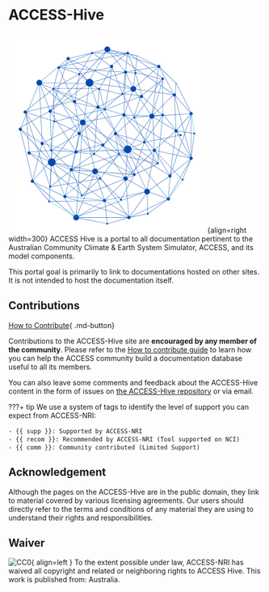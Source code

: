 
# ACCESS-Hive

![Network Logo](assets/network_logo.png){align=right width=300}
ACCESS Hive is a portal to all documentation pertinent to the Australian Community Climate & Earth System Simulator, ACCESS, and its model components.

This portal goal is primarily to link to documentations hosted on other sites. It is not intended to host the documentation itself.


## Contributions

[How to Contribute][HCG]{ .md-button}

Contributions to the ACCESS-Hive site are **encouraged by any member of the community**. Please refer to the [How to contribute guide][HCG] to learn how you can help the ACCESS community build a documentation database useful to all its members.

You can also leave some comments and feedback about the ACCESS-Hive content in the form of issues on [the ACCESS-Hive repository][IssueHive] or via email.

???+ tip
    We use a system of tags to identify the level of support you can expect from ACCESS-NRI:

    - {{ supp }}: Supported by ACCESS-NRI
    - {{ recom }}: Recommended by ACCESS-NRI (Tool supported on NCI)
    - {{ comm }}: Community contributed (Limited Support)


## Acknowledgement

Although the pages on the ACCESS-Hive are in the public domain, they link to material covered by various licensing agreements. Our users should directly refer to the terms and conditions of any material they are using to understand their rights and responsibilities. 
## Waiver
![CC0](https://licensebuttons.net/p/zero/1.0/88x31.png){ align=left }
To the extent possible under law, ACCESS-NRI has waived all copyright and related or neighboring rights to ACCESS Hive. This work is published from: Australia.

[HCG]: about/contribute.md
[IssueHive]: https://github.com/ACCESS-Hive/ACCESS-Hive/issues
